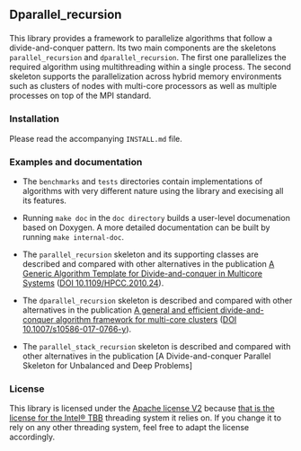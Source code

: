 ## Dparallel_recursion </p>

This library provides a framework to parallelize algorithms that follow a divide-and-conquer pattern. Its two main components are the skeletons `parallel_recursion` and `dparallel_recursion`. The first one parallelizes the required algorithm using multithreading within a single process. The second skeleton supports the parallelization across hybrid memory environments such as clusters of nodes with multi-core processors as well as multiple processes on top of the MPI standard.

### Installation

 Please read the accompanying `INSTALL.md` file.
 
### Examples and documentation

- The `benchmarks` and `tests` directories contain implementations of algorithms with very different nature using the library and execising all its features.

- Running `make doc` in the `doc directory` builds a user-level documenation based on Doxygen. A more detailed documentation can be built by running `make internal-doc`.

- The `parallel_recursion` skeleton and its supporting classes are described and compared with other alternatives in the publication [A Generic Algorithm Template for Divide-and-conquer in Multicore Systems](http://www.des.udc.es/~basilio/papers/hpcc10.pdf) ([DOI 10.1109/HPCC.2010.24](http://dx.doi.org/10.1109/HPCC.2010.24)).

- The `dparallel_recursion` skeleton is described and compared with other alternatives in the publication [A general and efficient divide-and-conquer algorithm framework for multi-core clusters](http://www.des.udc.es/~basilio/papers/Gonzalez17-cluster.pdf) ([DOI 10.1007/s10586-017-0766-y](http://dx.doi.org/10.1007/s10586-017-0766-y)).

- The `parallel_stack_recursion` skeleton is described and compared with other alternatives in the publication [A Divide-and-conquer Parallel Skeleton for Unbalanced and Deep Problems]

### License

This library is licensed under the [Apache license V2](http://www.apache.org/licenses/) because [that is the license for the Intel® TBB](https://www.threadingbuildingblocks.org/how-tbb-licensed) threading system it relies on. If you change it to rely on any other threading system, feel free to adapt the license accordingly.

